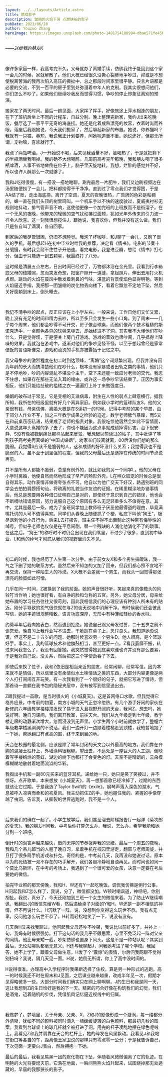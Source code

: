 ```yaml
---
layout: ../../layouts/Article.astro
title: 燃烧影子
description: 皱缩的火焰下落 点燃狭长的影子
pubDate: 2023/06/28
author: Youzuo Zhang
heroImage: https://images.unsplash.com/photo-1481754100984-dbae571fe45b?auto=format&fit=crop&w=1740&q=80
---
```


_——送给我的朋友K_

<br/>

像许多家庭一样，我高考完不久，父母就办了离婚手续，仿佛我终于能回到这个家一会儿的时候，家就解散了。他们大概已经很久没撕心裂肺地争吵过，抑或是不想使脱离苦海的我再次陷入高压的撕扯中，总之那段时间家里很平静。只言片语都是必要的交流，不到一百平的房子里到处弥漫着中年人的克制。我其实很想问他们，你们怎么不吵了。如果他们继续吵我反而觉得习惯，争吵的停止却象征离别的预演。

搬家花了两天时间。最后一趟见面，大家挥了挥手，好像旅途上萍水相逢的朋友，在下了班机后坐上不同的计程车，自兹分别。晚上整理完新家，我约J出来吃晚饭，餐厅选了一家平平无奇的海底捞。她还是化着成熟漂亮的妆容，衣着时尚而养眼。落座后我跟她说，今天我们搬家了，然后聊起新家的布置。她说，你养猫吗？我就有一只猫，英短。我说我正计划要养，问她味道重不重。她说还好，但那无所谓。宠物嘛，喜欢就行了。

我点了两瓶啤酒。J一开始说不喝，后来见我酒量不好，脸喝热了，于是就把剩下的半瓶酒替我喝掉。我的确不大想喝醉。几周前高考完毕那晚，我和朋友喝了很多瓶啤酒，人事不省地瘫倒在位子上，脑子里天旋地转。我想，烂醉的感觉并不好，所以也许人醉那么一次就够了。

我和J吃得很慢，有一搭没一搭地瞎聊。涮完最后一片肥牛，我们又边刷视频边在汤里随便捞了一会儿，把料都捞得干干净净。直到过了零点我们才觉得困，于是AA结了账，走出海底捞。离开了空调，夏天的夜晚很热，广告牌的色彩是粘稠的，蝉一直在我们头顶的树里鸣叫。一个机车手以不快的速度驶过，夏威夷衬衫无规则地抖动，排气管声音不响，这使他更像一个加完班的上班族而不是街溜子。在一个无风的夜晚，他带来的轻微的空气扰动拂过面颊，犹如光年外传来的引力波一样令人欣喜。这一刻我很想揽住J，跟她说，我喜欢你，但我并没有这么做。我们只是各自叫了滴滴，各自回家。

到家后的我尽管很困，仍旧不想睡觉。我泡了杯咖啡，和J聊了一会儿，又刷了很久的手机，最后想起H在初中毕业时给我的推荐，决定看《情书》。电影的节奏十分缓慢，有时我会耐不住性子开倍速。看完电影，我登进豆瓣，想给《情书》打七分，但由于只能选一到五颗星，我最终打了八分。

这时候是清晨五点左右，日出时间已经过了，万物都沐浴在金光里。我看到行李箱底父母的结婚照，忽而突发奇想，把窗户隙开一道缝，拿起照片，伸出去用打火机点燃。跳动的火焰在晨风中散发着刺鼻的气味，湛蓝的背景使焰色显得明艳。等到火焰逼近手指，我把那一团皱缩的炭化物丢向楼下，看着它飘忽不定地下坠，然后关好窗躺到床上，倒头睡去。

<br/>

我记不清争吵的起点，反正应该在上小学左右。一般来说，工作日他们又忙又累，晚上没有充足的时间和精力去吵，所以至多只会发生一些小口角。到了周末——几乎每个周末，他们都会吵得不可开交，房子像台球桌，而他们像两个技术粗糙的斯诺克选手，一桌颜色各异的球弹来弹去，却始终进不了洞。其实我不大懂他们在吵什么，只是觉得烦，于是便关上房门打游戏。游戏的音效也很吵闹，几乎抵得上降噪的效果。我就泡在游戏中，逐渐对他们的争吵见怪不怪，以至于想起曾经是家常便饭的言语斯诺克，游戏和滚烫的手机亦被囊括于记忆之中。

我父母争吵的激烈程度在初二时到达顶峰，“离婚”这个词频繁出现。但我并没有因为年龄的长大而搞清楚他们在吵什么，根本没有家暴或者出轨之类的事情，他们只是不停地吵，吵的内容混乱不堪没个主干，空下来还能一致应付老师的交代。我忍不住想，如果存在那些无法入耳的缘由，或许这一场争吵早该结束了。正因为事实相反，他们只能给扯破的褴褛之衣一遍遍打上补丁来勉强度日。

婚姻的破布过于常见，它是变相的艾滋病毒，附生在人性的弱点上肆意横行。据我所知，我所在的班级里就有好几个离异家庭。例如我小学时的篮球队友S，他的父亲很有钱，母亲信佛，离婚大概是在S读初一的时候。记得中考前的某个早晨，由于部分人作业不写，加之三年教学成果之检验的迫近，数学老师脾气暴躁，而S又在和前桌窃窃私语，结果成了老师的指责对象。我很吃惊他居然会如此不留情面，大意说这年头离婚的多了去了，你也不能因为这点事就成绩掉得厉害。台下很安静，S没有像被戳到痛处那样站起来反驳。我想起以前读过的帖子，其中批评了等到孩子高考完再离婚的“中国式婚姻”，劝家长们该离就离，00后没你们想的那么脆弱。我觉得S应该不是脆弱的人，这和成绩的好坏没什么关系；我觉得我也不是脆弱的人，虽不至于到坚强的程度，但我的父母最后还是选择在传统的时间节点说再见。

并不是所有人都能不脆弱，总是有例外的，就比如我的另一个同学L。他的父母在小学时离婚，他便自然而然地形成了早产的畸形外壳。L在哗众取宠的时候总是很自得其乐，动作表情非做得夸张点不可。他自以为他广交天下好汉，路遇别班的同学会去拍拍肩膀搭句讪，将疏离的礼貌当作友谊的证据。在稀里糊涂地办错事情后，他总是想要用各种借口证明自己是对的，即使终于意识到自己的错误，他也会不断嘀咕错误原因，努力说服自己这个原因有多么无足轻重多么不值得在意。其中，尤其是最后一条，成为了全班同学加上教师班子厌恶他最得道的理由，毕竟满嘴托词的人可不值得喜欢。同学们从春晚上随便抓了个梗，私底下叫他“狗王”，极尽讽刺他的小丑行为。后来L去打报告，班主任不得不出面制止这种带有侮辱性的绰号，但似乎老师也仅仅是在平息闹剧，替一个残缺的人消化他消化不了的琐事。在这之后，“狗王”的称呼时不时仍会出现在我们嘴里，不过少了很多，直到初中毕业，L和他的绰号才彻底从我们的视野里消失不见。

<br/>

初二的时候，我也经历了人生第一次分手。由于前女友X和多个男生搞暧昧，我一气之下删了她的联系方式。虽然后来不知怎的又加了回来，但我们都心照不宣地不再交流，保持一种陌生人的冷漠。X大概不会差我一个男生，而我头一回觉得那张漂亮的脸蛋如此可憎。

几乎在同一时间，Z被换到了我的前面。她的声音很好听，笑起来真的像檐头的风铃叮当作响；她也很好看，有白净的脸和匀称的五官。另外，她父母分居，母亲给她布置的学习任务往往又很苛刻，因此我相信我们的心理应该有种别人所未有的贴近。刚分手导致的怨气很快就在与Z的谈天说地中消解干净。有时候我们还会彼此写信，她的字迹很规整精致，语言功底深厚，无形中有种薄如轻纱的香水味。

约莫半年后我向她表白，然而遭到拒绝。她说自己跟父母发过誓，二十五岁之前不谈恋爱。晚自习上我作业写不进去，干脆趴在桌子上，思忖良久。我知道她没说谎，但这不是二十五岁的问题。她那时候喜欢另一个男生D，他人很高，是个篮球好手。事实上，我的篮球技术和他旗鼓相当，甚至更好一点。Z看我萎靡不振，转过来问我怎么了，我没有回答她。我突然觉得她到底喜欢谁也许并没有那么要紧，于是我对自己说，没关系，然后把这三个字使劲吞了下去。

即使后来换了位子，我和Z依旧是相当亲近的朋友，经常闲聊，经常写信。因为本来就不是情侣，所以信里没有柔情似水土味情话之类的东西，大部分内容更像是两个人打打闹闹互开玩笑。有一次我看到了一个很好的句子，就把它写进了情诗，但那首诗一直躺在我书包的隐秘夹层中，没有被写到信里送出去。

Z跟我提过一首歌，是当时很火的《小城夏天》。这是首网络口水歌，但我觉得它格外应景。中考前的初夏，南方小城的天气正忽冷忽热。有几个游手好闲的家伙在新修的六年级教学楼楼顶发现了易于进入且视野开阔的天台，我问Z，想去吗，她说好啊。晚自习课间，我们离开教室，前往天台。我们从九年级走到七年级，教学楼走廊的动静渐次增大，忽而浸没到无声里。小学生两个小时前就放学了，整幢六年级教学楼黑洞洞的不说话。我们一边开灯一边顺着楼梯走到顶楼，我短暂地抱了一下她，帮她翻过有点高的窗，终于来到目的地。

天台在校园的最北侧，应该是除了常年封闭的天文台以外最高的地方。我们靠在齐胸的混凝土栏杆上，外墙涂料很粗糙。望出去，不远处是一座巨大的人工湖，倒映着写字楼绚烂的霓虹，湖边的树下也都打了会变色的灯。天空不是晴朗的，云朵模模糊糊地散射着地面流溢的华彩。

我掏出手机和一副80元买来的蓝牙耳机，递给她一只，她只是笑了笑接过，并不惊讶。点开歌单，本来想放《小城夏天》，再一想那首歌已经冷掉了，过期的东西就该让它过期。于是我选了Taylor Swift的《exile》。钢琴声落入深色的湖水，气息被呼入凉爽而柔和的初夏风。我主动抓住Z的手，她也握住我的。紧握的手像穿越了虫洞，告诉我，从撕裂的世界逃跑时，我不是一个人。

<br/>

后来我们的确在一起了。小学生放学后，我们甚至溜去阶梯报告厅一起弹《菊次郎的夏天》。我的朋友H问我，中考后你打算怎么办。我说，怎么办，希望我能和她分到一个班吧。

倒计时的滴答声越来越快，趋向无序的节奏拨弄我的思绪。最后一个周五的夜晚，我和几个吊儿郎当的人翘了晚自习，拿着手机在校园里游走，翻窗与老师周旋，并且打了很多局手机游戏和扑克。奇怪的是，中考前几天，我再没和她说过话。原本以为的死结被一双不存在的巧手解开，我们各自冷静地自语再见。而时间也如同一个莫比乌斯环，在中考的考场上，我遇到了一个很可爱的女孩，决意一定要在考后要她的微信。

拍完毕业照的那天傍晚，我和H、W还有Y一起吃晚饭。调侃我仿佛是例行公事，H问起我和Z怎么样了，我说，分了，微信都没加。W顿时嘲讽道，神经吧，你别胡扯。我说，真分了，今天还刚加到三班一个女生的微信来着。为了防止W继续嘲讽，我翻出J的微信先给W看，然后递给桌子对面的Y和H。W还是一副不相信的神情，但不再说什么。H沉默了一阵，说，没想到你变得这么玩世不恭。我有点无辜，反问他怎么玩世不恭了。H转而轻松地笑了一下，说没有没有。

几天后H又来找我聊过。他问起我父母还吵不吵架，我说比以前好多了，并补上一句，我妈有时候很强势。打下这句话的我几乎不假思索，心里不免泛起一阵对父亲的同情。他比母亲矮一截，吵架仿佛也置身下风头。这是不是一种站队呢？其实到最后，无论站哪队都毫无意义。H还与我聊起J，问我她考进了哪个学校。我回答，她不上学了，跟着父母做生意。H发了个“震惊”的表情，尔后问我网聊不觉得别扭吗？我说，隔几天见一面。H说，她倒无所谓，你上了高中没时间的。

H说得很准。办理高中入学程序时我果断选择了住校，算是另一种形式的逃跑。高一的时候我还不时在周末和J见面，之后课业越来越重，改成半年见一次，假期才见得略微多一些。大部分时间我们确实只在网上聊啊聊。J的生日和我是同一天，这让我想到Z的生日恰好是我的下一天。精密的巧合好像在构筑我们的幻觉，我们是酒鬼，迈着随机的步伐，凭借肌肉记忆逼近视线中的归属。

<br/>

我做梦了。梦境里，关于母亲、父亲、X、Z和J的影像形成一个漩涡，每一缕都分外清晰，犹如不同的颜料被同时滴入一桶缓缓旋转的白色颜料，那最初几秒的图案。我看到台球桌上的球几杆就全被打进了洞，用完的杆子凌乱地摆在绿色呢绒上。我看见Z和我并肩靠在天台的栏杆上，她的碎发在风里飘动。我看见J和我站在街口等各自的车，距离像王家卫说的那样只有零点零一公分；于是我告诉自己，下次见面一定要向J表白，然后拥抱一下她。

最后的最后，我看见焦黑一团的炭化物在下坠，伴随着风微微偏离了它的轨迹。在明艳的火光将要熄灭前，它落在地面，一瞬间熊熊火焰升起来，试图烧掉那无处遁藏的，早晨的我那狭长的影子。
